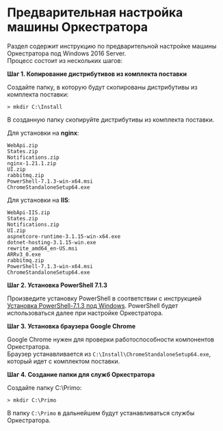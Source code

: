 # Предварительная настройка машины Оркестратора
Раздел содержит инструкцию по предварительной настройке машины Оркестратора под Windows 2016 Server.\
Процесс состоит из нескольких шагов:

**Шаг 1. Копирование дистрибутивов из комплекта поставки**

Создайте папку, в которую будут скопированы дистрибутивы из комплекта поставки: 
```
> mkdir C:\Install
```
В созданную папку скопируйте дистрибутивы из комплекта поставки.

Для установки на **nginx**:
```
WebApi.zip
States.zip
Notifications.zip
nginx-1.21.1.zip
UI.zip
rabbitmq.zip
PowerShell-7.1.3-win-x64.msi
ChromeStandaloneSetup64.exe
```
Для установки на **IIS**:
```
WebApi-IIS.zip
States.zip
Notifications.zip
UI.zip
aspnetcore-runtime-3.1.15-win-x64.exe
dotnet-hosting-3.1.15-win.exe
rewrite_amd64_en-US.msi
ARRv3_0.exe
rabbitmq.zip
PowerShell-7.1.3-win-x64.msi
ChromeStandaloneSetup64.exe
```

**Шаг 2. Установка PowerShell 7.1.3**

Произведите установку PowerShell в соответствии с инструкцией [Установка PowerShell-7.1.3 под Windows](../../../orchestrator-new/install/windows/setting-up-machines-win/install-powershell.md). PowerShell будет использоваться далее при настройке Оркестратора.

**Шаг 3. Установка браузера Google Chrome**

Google Chrome нужен для проверки работоспособности компонентов Оркестратора.\
Браузер устанавливается из `C:\Install\ChromeStandaloneSetup64.exe`, который идет с комплектом поставки.

**Шаг 4. Создание папки для служб Оркестратора**

Создайте папку C:\Primo: 
```
> mkdir C:\Primo
```
В папку `C:\Primo` в дальнейшем будут устанавливаться службы Оркестратора.
